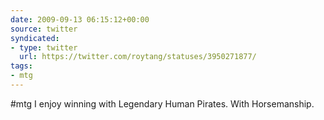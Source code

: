 ```yaml
---
date: 2009-09-13 06:15:12+00:00
source: twitter
syndicated:
- type: twitter
  url: https://twitter.com/roytang/statuses/3950271877/
tags:
- mtg
---
```


#mtg I enjoy winning with Legendary Human Pirates. With Horsemanship.